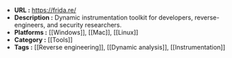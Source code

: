 - **URL :** https://frida.re/
- **Description :** Dynamic instrumentation toolkit for developers, reverse-engineers, and security researchers.
- **Platforms :** [[Windows]], [[Mac]], [[Linux]]
- **Category :** [[Tools]]
- **Tags :** [[Reverse engineering]], [[Dynamic analysis]], [[Instrumentation]]